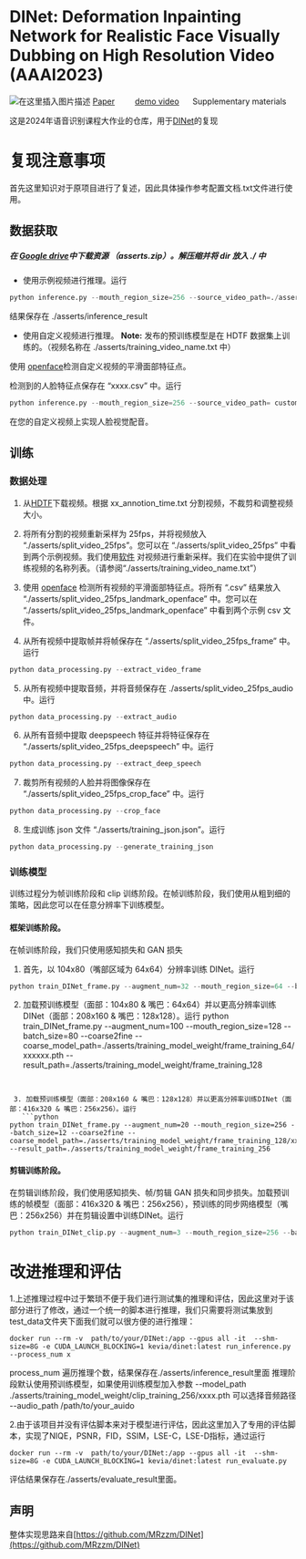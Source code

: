 # DINet: Deformation Inpainting Network for Realistic Face Visually Dubbing on High Resolution Video (AAAI2023)
![在这里插入图片描述](https://img-blog.csdnimg.cn/178c6b3ec0074af7a2dcc9ef26450e75.png)
[Paper](https://fuxivirtualhuman.github.io/pdf/AAAI2023_FaceDubbing.pdf) &nbsp;&nbsp;&nbsp;&nbsp;&nbsp;&nbsp;&nbsp;     [demo video](https://www.youtube.com/watch?v=UU344T-9h7M&t=6s)  &nbsp;&nbsp;&nbsp;&nbsp; Supplementary materials


这是2024年语音识别课程大作业的仓库，用于[DINet](https://github.com/MRzzm/DINet)的复现
# 复现注意事项
首先这里知识对于原项目进行了复述，因此具体操作参考配置文档.txt文件进行使用。

## 数据获取
##### 在 [Google drive](https://drive.google.com/drive/folders/1rPtOo9Uuhc59YfFVv4gBmkh0_oG0nCQb?usp=share_link)中下载资源 （asserts.zip）。解压缩并将 dir 放入 ./ 中
+  使用示例视频进行推理。运行 
  ```python 
python inference.py --mouth_region_size=256 --source_video_path=./asserts/examples/testxxx.mp4 --source_openface_landmark_path=./asserts/examples/testxxx.csv --driving_audio_path=./asserts/examples/driving_audio_xxx.wav --pretrained_clip_DINet_path=./asserts/clip_training_DINet_256mouth.pth  
```
结果保存在 ./asserts/inference_result

+  使用自定义视频进行推理。 
**Note:** 发布的预训练模型是在 HDTF 数据集上训练的。（视频名称在 ./asserts/training_video_name.txt 中）

使用 [openface](https://github.com/TadasBaltrusaitis/OpenFace)检测自定义视频的平滑面部特征点。


检测到的人脸特征点保存在 “xxxx.csv” 中。运行
  ```python 
python inference.py --mouth_region_size=256 --source_video_path= custom video path --source_openface_landmark_path=  detected landmark path --driving_audio_path= driving audio path --pretrained_clip_DINet_path=./asserts/clip_training_DINet_256mouth.pth  
```
在您的自定义视频上实现人脸视觉配音。
## 训练
### 数据处理

 1. 从[HDTF](https://github.com/MRzzm/HDTF)下载视频。根据 xx_annotion_time.txt 分割视频，不裁剪和调整视频大小。
 2. 将所有分割的视频重新采样为 25fps，并将视频放入 “./asserts/split_video_25fps”。您可以在 “./asserts/split_video_25fps” 中看到两个示例视频。我们使用[软件](http://www.pcfreetime.com/formatfactory/cn/index.html) 对视频进行重新采样。我们在实验中提供了训练视频的名称列表。（请参阅“./asserts/training_video_name.txt”）  
 3. 使用  [openface](https://github.com/TadasBaltrusaitis/OpenFace)  检测所有视频的平滑面部特征点。将所有 “.csv” 结果放入 “./asserts/split_video_25fps_landmark_openface” 中。您可以在 “./asserts/split_video_25fps_landmark_openface” 中看到两个示例 csv 文件。



 4. 从所有视频中提取帧并将帧保存在 “./asserts/split_video_25fps_frame” 中。运行
```python 
python data_processing.py --extract_video_frame
```
 5. 从所有视频中提取音频，并将音频保存在 ./asserts/split_video_25fps_audio 中。运行
 ```python 
python data_processing.py --extract_audio
```
 6. 从所有音频中提取 deepspeech 特征并将特征保存在 “./asserts/split_video_25fps_deepspeech” 中。运行
  ```python 
python data_processing.py --extract_deep_speech
```
 7. 裁剪所有视频的人脸并将图像保存在 “./asserts/split_video_25fps_crop_face” 中。运行
   ```python 
python data_processing.py --crop_face
```
 8. 生成训练 json 文件 “./asserts/training_json.json”。运行
   ```python 
python data_processing.py --generate_training_json
```

### 训练模型
训练过程分为帧训练阶段和 clip 训练阶段。在帧训练阶段，我们使用从粗到细的策略，因此您可以在任意分辨率下训练模型。

#### 框架训练阶段。
在帧训练阶段，我们只使用感知损失和 GAN 损失

 1. 首先，以 104x80（嘴部区域为 64x64）分辨率训练 DINet。运行
   ```python 
python train_DINet_frame.py --augment_num=32 --mouth_region_size=64 --batch_size=24 --result_path=./asserts/training_model_weight/frame_training_64
```


 2. 加载预训练模型（面部：104x80 & 嘴巴：64x64）并以更高分辨率训练DINet（面部：208x160 & 嘴巴：128x128）。运行
python train_DINet_frame.py --augment_num=100 --mouth_region_size=128 --batch_size=80 --coarse2fine --coarse_model_path=./asserts/training_model_weight/frame_training_64/xxxxxx.pth --result_path=./asserts/training_model_weight/frame_training_128
```


 3. 加载预训练模型（面部：208x160 & 嘴巴：128x128）并以更高分辨率训练DINet（面部：416x320 & 嘴巴：256x256）。运行
   ```python 
python train_DINet_frame.py --augment_num=20 --mouth_region_size=256 --batch_size=12 --coarse2fine --coarse_model_path=./asserts/training_model_weight/frame_training_128/xxxxxx.pth --result_path=./asserts/training_model_weight/frame_training_256
```


#### 剪辑训练阶段。
在剪辑训练阶段，我们使用感知损失、帧/剪辑 GAN 损失和同步损失。加载预训练的帧模型（面部：416x320 & 嘴巴：256x256），预训练的同步网络模型（嘴巴：256x256）并在剪辑设置中训练DINet。运行
   ```python 
python train_DINet_clip.py --augment_num=3 --mouth_region_size=256 --batch_size=3 --pretrained_syncnet_path=./asserts/syncnet_256mouth.pth --pretrained_frame_DINet_path=./asserts/training_model_weight/frame_training_256/xxxxx.pth --result_path=./asserts/training_model_weight/clip_training_256
```


# 改进推理和评估
1.上述推理过程中过于繁琐不便于我们进行测试集的推理和评估，因此这里对于该部分进行了修改，通过一个统一的脚本进行推理，我们只需要将测试集放到test_data文件夹下面我们就可以很方便的进行推理：
```
docker run --rm -v  path/to/your/DINet:/app --gpus all -it  --shm-size=8G -e CUDA_LAUNCH_BLOCKING=1 kevia/dinet:latest run_inference.py  --process_num x
```
process_num 遍历推理个数，结果保存在./asserts/inference_result里面
	推理阶段默认使用预训练模型，如果使用训练模型加入参数 --model_path  ./asserts/training_model_weight/clip_training_256/xxxx.pth
	可以选择音频路径 --audio_path /path/to/your_auido

2.由于该项目并没有评估脚本来对于模型进行评估，因此这里加入了专用的评估脚本，实现了NIQE，PSNR，FID，SSIM，LSE-C，LSE-D指标，通过运行
```
docker run --rm -v  path/to/your/DINet:/app --gpus all -it  --shm-size=8G -e CUDA_LAUNCH_BLOCKING=1 kevia/dinet:latest run_evaluate.py
```
评估结果保存在./asserts/evaluate_result里面。

## 声明
整体实现思路来自[https://github.com/MRzzm/DINet](https://github.com/MRzzm/DINet)